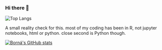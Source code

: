 ### Hi there 👋

<!--
**BornaMD/BornaMD** is a ✨ _special_ ✨ repository because its `README.md` (this file) appears on your GitHub profile.

Here are some ideas to get you started:

- 🔭 I’m currently working on ...
- 🌱 I’m currently learning ...
- 👯 I’m looking to collaborate on ...
- 🤔 I’m looking for help with ...
- 💬 Ask me about ...
- 📫 How to reach me: ...
- 😄 Pronouns: ...
- ⚡ Fun fact: ...
-->

![Top Langs](https://github-readme-stats.vercel.app/api/top-langs/?username=BornaMD)

A small reality check for this. most of my coding has been in R, not jupyter notebooks, html or python. close second is Python though. 

[![Borná's GitHub stats](https://github-readme-stats.vercel.app/api?username=BornaMD)](https://github.com/BornaMD/github-readme-stats)
